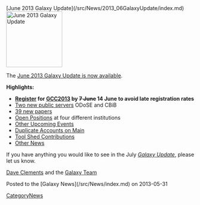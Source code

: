 <div class='newsItemHeader'>[June 2013 Galaxy Update](/src/News/2013_06GalaxyUpdate/index.md)</div>

<div class='right'><a href='/src/GalaxyUpdates/2013_06/index.md'><img src="/src/Images/Logos/GalaxyUpdate200.png" alt="June 2013 Galaxy Update" width=150 /></a></div>

The [June 2013 Galaxy Update is now available](/src/GalaxyUpdates/2013_06/index.md). 

**Highlights:**
* **[Register](/src/Events/GCC2013/Register/index.md) for [GCC2013](/src/GalaxyUpdates/2013_06/index.md#gcc2013) by ~~7 June~~ 14 June to avoid late registration rates**
* [Two new public servers](/src/GalaxyUpdates/2013_06/index.md#new-public-servers) ODoSE and CBiB
* [39 new papers](/src/GalaxyUpdates/2013_06/index.md#new-papers)
* [Open Positions](/src/GalaxyUpdates/2013_06/index.md#whos-hiring) at four different institutions
* [Other Upcoming Events](/src/GalaxyUpdates/2013_06/index.md#other-upcoming-events)
* [Duplicate Accounts on Main](/src/GalaxyUpdates/2013_06/index.md#duplicate-accounts-on-main)
* [Tool Shed Contributions](/src/GalaxyUpdates/2013_06/index.md#tool-shed-contributions)
* [Other News](/src/GalaxyUpdates/2013_06/index.md#other-news)

If you have anything you would like to see in the July *[Galaxy Update](/src/GalaxyUpdates/index.md)*, please let us know.

[Dave Clements](/src/DaveClements/index.md) and the [Galaxy Team](/src/GalaxyTeam/index.md)

<div class='newsItemFooter'>Posted to the [Galaxy News](/src/News/index.md) on 2013-05-31 </div>

[CategoryNews](/src/CategoryNews/index.md)
